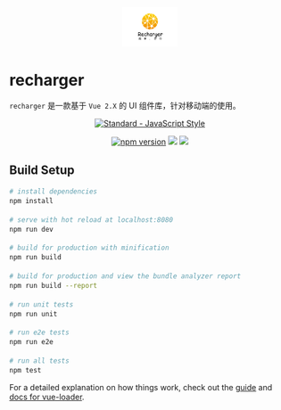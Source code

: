 
<p align="center">
  <a href="https://at.aotu.io/">
    <img width="100" src="https://github.com/githubziven/recharger/blob/master/examples/assets/image/15280966726844.png">
  </a>
</p>


# recharger

`recharger` 是一款基于 `Vue 2.X` 的 UI 组件库，针对移动端的使用。

<p align="center">
  <a href="https://github.com/feross/standard">
    <img src="https://cdn.rawgit.com/feross/standard/master/badge.svg" alt="Standard - JavaScript Style">
  </a>
</p>
<p align="center">
<a href="https://www.npmjs.com/package/recharger"><img src="https://img.shields.io/badge/npm-1.0.4-brightgreen.svg" alt="npm version"></a>
  <img src="https://img.shields.io/badge/build-passing-brightgreen.svg">
  <a href="https://www.npmjs.com/package/recharger"><img src="https://img.shields.io/badge/licence-MIT-blue.svg"></a>
</p>

## Build Setup

``` bash
# install dependencies
npm install

# serve with hot reload at localhost:8080
npm run dev

# build for production with minification
npm run build

# build for production and view the bundle analyzer report
npm run build --report

# run unit tests
npm run unit

# run e2e tests
npm run e2e

# run all tests
npm test
```

For a detailed explanation on how things work, check out the [guide](http://vuejs-templates.github.io/webpack/) and [docs for vue-loader](http://vuejs.github.io/vue-loader).

